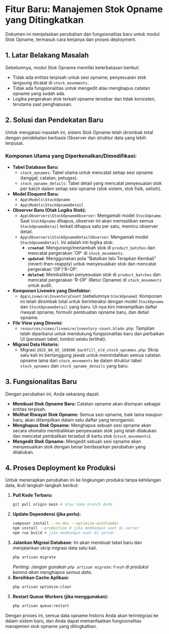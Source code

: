 # Fitur Baru: Manajemen Stok Opname yang Ditingkatkan

Dokumen ini menjelaskan perubahan dan fungsionalitas baru untuk modul Stok Opname, termasuk cara kerjanya dan proses deployment.

## 1. Latar Belakang Masalah

Sebelumnya, modul Stok Opname memiliki keterbatasan berikut:
*   Tidak ada entitas terpisah untuk sesi opname; penyesuaian stok langsung dicatat di `stock_movements`.
*   Tidak ada fungsionalitas untuk mengedit atau menghapus catatan opname yang sudah ada.
*   Logika pergerakan stok terkait opname tersebar dan tidak konsisten, terutama saat penghapusan.

## 2. Solusi dan Pendekatan Baru

Untuk mengatasi masalah ini, sistem Stok Opname telah dirombak total dengan pendekatan berbasis Observer dan struktur data yang lebih terpusat.

### Komponen Utama yang Diperkenalkan/Dimodifikasi:

*   **Tabel Database Baru:**
    *   `stock_opnames`: Tabel utama untuk mencatat setiap sesi opname (tanggal, catatan, petugas).
    *   `stock_opname_details`: Tabel detail yang mencatat penyesuaian stok per batch dalam setiap sesi opname (stok sistem, stok fisik, selisih).
*   **Model Eloquent Baru:**
    *   `App\Models\StockOpname`
    *   `App\Models\StockOpnameDetail`
*   **Observer Baru (Otak Logika Stok):**
    *   `App\Observers\StockOpnameObserver`: Mengamati model `StockOpname`. Saat `StockOpname` dihapus, observer ini akan memastikan semua `StockOpnameDetail` terkait dihapus satu per satu, memicu observer detail.
    *   `App\Observers\StockOpnameDetailObserver`: Mengamati model `StockOpnameDetail`. Ini adalah inti logika stok:
        *   **`created`**: Mengurangi/menambah stok di `product_batches` dan mencatat pergerakan 'OP' di `stock_movements`.
        *   **`updated`**: Menggunakan pola "Batalkan lalu Terapkan Kembali" (revert-then-reapply) untuk menyesuaikan stok dan mencatat pergerakan 'OP'/'R-OP'.
        *   **`deleted`**: Membalikkan penyesuaian stok di `product_batches` dan mencatat pergerakan 'R-OP' (Retur Opname) di `stock_movements` untuk audit.
*   **Komponen Livewire yang Direfaktor:**
    *   `App\Livewire\InventoryCount` (sebelumnya `StockOpname`): Komponen ini telah dirombak total untuk berinteraksi dengan model `StockOpname` dan `StockOpnameDetail` yang baru. UI-nya kini menampilkan daftar riwayat opname, formulir pembuatan opname baru, dan detail opname.
*   **File View yang Direvisi:**
    *   `resources/views/livewire/inventory-count.blade.php`: Tampilan telah diperbarui untuk mendukung fungsionalitas baru dan perbaikan UI (perataan tabel, tombol selalu terlihat).
*   **Migrasi Data Historis:**
    *   Migrasi `2025_08_05_160500_backfill_old_stock_opnames.php`: Skrip satu kali ini bertanggung jawab untuk memindahkan semua catatan opname lama dari `stock_movements` ke dalam struktur tabel `stock_opnames` dan `stock_opname_details` yang baru.

## 3. Fungsionalitas Baru

Dengan perubahan ini, Anda sekarang dapat:
*   **Membuat Stok Opname Baru:** Catatan opname akan disimpan sebagai entitas terpisah.
*   **Melihat Riwayat Stok Opname:** Semua sesi opname, baik lama maupun baru, akan ditampilkan dalam satu daftar yang terorganisir.
*   **Menghapus Stok Opname:** Menghapus sebuah sesi opname akan secara otomatis membalikkan penyesuaian stok yang telah dilakukan dan mencatat pembalikan tersebut di kartu stok (`stock_movements`).
*   **Mengedit Stok Opname:** Mengedit sebuah sesi opname akan menyesuaikan stok dengan benar berdasarkan perubahan yang dilakukan.

## 4. Proses Deployment ke Produksi

Untuk menerapkan perubahan ini ke lingkungan produksi tanpa kehilangan data, ikuti langkah-langkah berikut:

1.  **Pull Kode Terbaru:**
    ```bash
    git pull origin main # atau nama branch Anda
    ```
2.  **Update Dependensi (jika perlu):**
    ```bash
    composer install --no-dev --optimize-autoloader
    npm install --production # jika membangun aset di server
    npm run build # jika membangun aset di server
    ```
3.  **Jalankan Migrasi Database:**
    Ini akan membuat tabel baru dan menjalankan skrip migrasi data satu kali.
    ```bash
    php artisan migrate
    ```
    *Penting: Jangan gunakan `php artisan migrate:fresh` di produksi karena akan menghapus semua data.*
4.  **Bersihkan Cache Aplikasi:**
    ```bash
    php artisan optimize:clear
    ```
5.  **Restart Queue Workers (jika menggunakan):**
    ```bash
    php artisan queue:restart
    ```

Dengan proses ini, semua data opname historis Anda akan terintegrasi ke dalam sistem baru, dan Anda dapat memanfaatkan fungsionalitas manajemen stok opname yang ditingkatkan.
